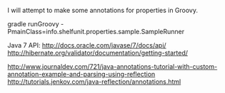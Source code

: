 I will attempt to make some annotations for properties in Groovy.    

gradle runGroovy -PmainClass=info.shelfunit.properties.sample.SampleRunner    

Java 7 API:
http://docs.oracle.com/javase/7/docs/api/  
http://hibernate.org/validator/documentation/getting-started/

http://www.journaldev.com/721/java-annotations-tutorial-with-custom-annotation-example-and-parsing-using-reflection   
http://tutorials.jenkov.com/java-reflection/annotations.html
